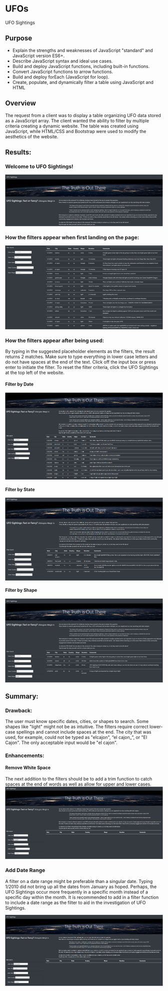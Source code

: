 # UFOs
UFO Sightings

## Purpose
* Explain the strengths and weaknesses of JavaScript "standard" and JavaScript version ES6+.
* Describe JavaScript syntax and ideal use cases.
* Build and deploy JavaScript functions, including built-in functions.
* Convert JavaScript functions to arrow functions.
* Build and deploy forEach (JavaScript for loop).
* Create, populate, and dynamically filter a table using JavaScript and HTML

## Overview 
The request from a client was to display a table organizing UFO data stored as a JavaScript array. The client wanted the ability to filter by multiple criteria creating a dynamic website.  The table was created using JavaScript, while HTML/CSS and Bootstrap were used to modify the aesthetics of the website. 

## Results:
### Welcome to UFO Sightings! 

![Pic 1](https://github.com/krmcclelland/UFO-s/blob/main/static/images/UFO_Sightings.PNG)

### How the filters appear when first landing on the page:
![Pic 2](https://github.com/krmcclelland/UFO-s/blob/main/static/images/UFO_Filter%26_Table.PNG)

### How the filters appear after being used: 
By typing in the suggested placeholder elements as the filters, the result returns 2 matches.  Make sure to type everything in lower case letters and do not have spaces at the end of the text.  Click off the input box or press enter to initiate the filter.  To reset the filter criteria, click the UFO Sightings at the top left of the website. 

#### Filter by Date
![Pic 3](https://github.com/krmcclelland/UFO-s/blob/main/static/images/UFO_Filter_Date.PNG)

#### Filter by State
![Pic 4](https://github.com/krmcclelland/UFO-s/blob/main/static/images/UFO_Working%20Filter.PNG)

#### Filter by Shape
![Pic 5](https://github.com/krmcclelland/UFO-s/blob/main/static/images/UFO_Filter_Shape.PNG)

## Summary: 

### Drawback:
The user must know specific dates, cities, or shapes to search.  Some shapes like "light" might not be as intuitive.  The filters require correct lower-case spellings and cannot include spaces at the end.  The city that was used, for example, could not be typed as "elcajon", “el cajon_”, or "El Cajon".  The only acceptable input would be "el cajon".

### Enhancements: 
#### Remove White Space
The next addition to the filters should be to add a trim function to catch spaces at the end of words as well as allow for upper and lower cases.
![Pic 6](https://github.com/krmcclelland/UFO-s/blob/main/static/images/Enhancement_Remove_White_Space.PNG)

### Add Date Range
A filter on a date range might be preferable than a singular date.  Typing 1/2010 did not bring up all the dates from January as hoped.  Perhaps, the UFO Sightings occur more frequently in a specific month instead of a specific day within the month.  It is recommended to add in a filter function to include a date range as the filter to aid in the investigation of UFO Sightings. 

![Pic 7](https://github.com/krmcclelland/UFO-s/blob/main/static/images/Enhancement_Date_Range.PNG)

